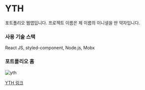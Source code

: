 # YTH

포트폴리오 웹앱입니다. 프로젝트 이름은 제 이름의 이니셜을 딴 약자입니다.

### 사용 기술 스택
React JS, styled-component, Node.js, Mobx

### 포트폴리오 홈
![yth](https://user-images.githubusercontent.com/56597998/90977302-56e9ed80-e57f-11ea-83d7-63fd43479408.png)

[YTH 링크](https://ythworld.com)